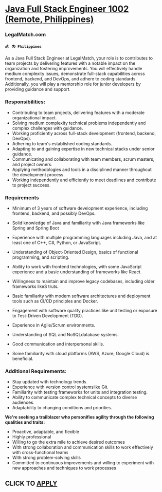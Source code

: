 # [Java Full Stack Engineer 1002 (Remote, Philippines)](https://www.remotewlb.com/apply/java-full-stack-engineer-1002-remote-philippines-45232)  
### LegalMatch.com  
#### `💰 ` `🌎 Philippines`  

As a Java Full Stack Engineer at LegalMatch, your role is to contributes to team projects by delivering features with a notable impact on the organization and fostering improvements. You will effectively handle medium complexity issues, demonstrate full-stack capabilities across frontend, backend, and DevOps, and adhere to coding standards. Additionally, you will play a mentorship role for junior developers by providing guidance and support.

### Responsibilities:

  * Contributing to team projects, delivering features with a moderate organizational impact. 
  * Solving medium complexity technical problems independently and complex challenges with guidance. 
  * Working proficiently across full-stack development (frontend, backend, DevOps). 
  * Adhering to team's established coding standards. 
  * Adapting to and gaining expertise in new technical stacks under senior guidance. 
  * Communicating and collaborating with team members, scrum masters, and project owners. 
  * Applying methodologies and tools in a disciplined manner throughout the development process. 
  * Working independently and efficiently to meet deadlines and contribute to project success. 

### Requirements

  * Minimum of 3 years of software development experience, including frontend, backend, and possibly DevOps. 
  * Solid knowledge of Java and familiarity with Java frameworks like Spring and Spring Boot 
  * Experience with multiple programming languages including Java, and at least one of C++, C#, Python, or JavaScript. 
  * Understanding of Object-Oriented Design, basics of functional programming, and scripting. 

  * Ability to work with frontend technologies, with some JavaScript experience and a basic understanding of frameworks like React. 
  * Willingness to maintain and improve legacy codebases, including older frameworks likeS truts. 
  * Basic familiarity with modern software architectures and deployment tools such as CI/CD principles and Docker. 
  * Engagement with software quality practices like unit testing or exposure to Test-Driven Development (TDD). 
  * Experience in Agile/Scrum environments. 
  * Understanding of SQL and NoSQLdatabase systems. 
  * Good communication and interpersonal skills. 
  * Some familiarity with cloud platforms (AWS, Azure, Google Cloud) is beneficial. 

### Additional Requirements:

  * Stay updated with technology trends. 
  * Experience with version control systemslike Git. 
  * Familiarity with testing frameworks for units and integration testing. 
  * Ability to communicate complex technical concepts to diverse audiences. 
  * Adaptability to changing conditions and priorities. 

**We're seeking a trailblazer who personifies agility through the following qualities and traits:**

  * Proactive, adaptable, and flexible 
  * Highly professional 
  * Willing to go the extra mile to achieve desired outcomes 
  * With strong collaboration and communication skills to work effectively with cross-functional teams 
  * With strong problem-solving skills 
  * Committed to continuous improvements and willing to experiment with new approaches and techniques to work processes 

  
## CLICK TO [APPLY](https://www.remotewlb.com/apply/java-full-stack-engineer-1002-remote-philippines-45232)

